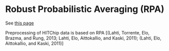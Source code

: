 # Robust Probabilistic Averaging (RPA)

See [this page](https://github.com/antagomir/RPA/wiki)

Preprocessing of HITChip data is based on RPA [(Lahti, Torrente, Elo, Brazma, and Rung, 2013; Lahti, Elo, Aittokallio, and Kaski, 2011); (Lahti, Elo, Aittokallio, and Kaski, 2011)]


